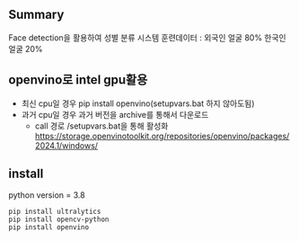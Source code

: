 ## Summary
Face detection을 활용하여 성별 분류 시스템
훈련데이터 : 외국인 얼굴 80% 한국인 얼굴 20%


## openvino로 intel gpu활용
* 최신 cpu일 경우 pip install openvino(setupvars.bat 하지 않아도됨)
* 과거 cpu일 경우 과거 버전을 archive를 통해서 다운로드
  * call 경로 /setupvars.bat을 통해 활성화
https://storage.openvinotoolkit.org/repositories/openvino/packages/2024.1/windows/
 
## install
python version = 3.8
```bush
pip install ultralytics
pip install opencv-python
pip install openvino
```

